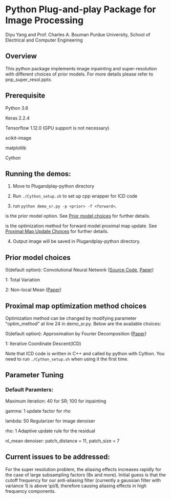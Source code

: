 # Python Plug-and-play Package for Image Processing

Diyu Yang and Prof. Charles A. Bouman
Purdue University, School of Electrical and Computer Engineering
## Overview
This python package implements image inpainting and super-resolution with different choices of prior models. For more details please refer to pnp_super_resol.pptx. 

## Prerequisite
Python 3.6

Keras 2.2.4

Tensorflow 1.12.0 (GPU support is not necessary)

scikit-image

matplotlib

Cython

## Running the demos:
1. Move to Plugandplay-python directory

2. Run `./Cython_setup.sh` to set up cpp wrapper for ICD code

3. run `python demo_sr.py -p <prior> -f <forward>`. 

<prior> is the prior model option. See [Prior model choices](#Prior-model-choices) for further details.


<forward> is the optimization method for forward model proximal map update. See [Proximal Map Update Choices](#Proximal-map-optimization-method-choices) for further details.

4. Output image will be saved in Plugandplay-python directory.

## Prior model choices 
0(default option): Convolutional Neural Network ([Source Code](https://github.com/cszn/DnCNN), [Paper](https://arxiv.org/pdf/1608.03981.pdf))

1: Total Variation

2: Non-local Mean ([Paper](https://ieeexplore.ieee.org/document/1467423))

## Proximal map optimization method choices
Optimization method can be changed by modifying parameter "optim_method" at line 24 in demo_sr.py. Below are the available choices:

0(default option): Approximation by Fourier Decomposition ([Paper](https://ieeexplore.ieee.org/document/1467423))

1: Iterative Coordinate Descent(ICD)

Note that ICD code is written in C++ and called by python with Cython. You need to run `./Cython_setup.sh` when using it the first time.

## Parameter Tuning

### Default Paramters:

Maximum iteration: 40 for SR; 100 for inpainting

gamma: 1    update factor for rho

lambda: 50   Regularizer for image denoiser

rho: 1    Adaptive update rule for the residual

nl_mean denoiser: patch_distance = 11, patch_size = 7

## Current issues to be addressed:
For the super resolution problem, the aliasing effects increases rapidly for the case of large subsampling factors (8x and more). Initial guess is that the cutoff frequency for our anti-aliasing filter (currently a gaussian filter with variance 1) is above \pi/8, therefore causing aliasing effects in high frequency components. 
